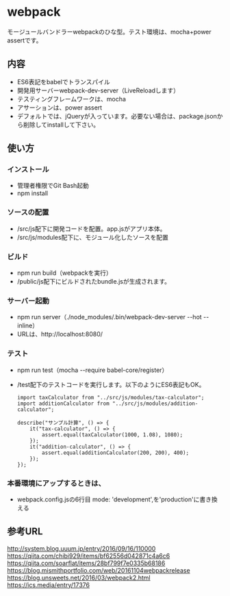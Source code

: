 # webpack
モージュールバンドラーwebpackのひな型。テスト環境は、mocha+power assertです。

## 内容
* ES6表記をbabelでトランスパイル
* 開発用サーバーwebpack-dev-server（LiveReloadします）
* テスティングフレームワークは、mocha
* アサーションは、power assert
* デフォルトでは、jQueryが入っています。必要ない場合は、package.jsonから削除してinstallして下さい。

## 使い方
### インストール
* 管理者権限でGit Bash起動
* npm install

### ソースの配置
* /src/js配下に開発コードを配置。app.jsがアプリ本体。
* /src/js/modules配下に、モジュール化したソースを配置

### ビルド
* npm run build（webpackを実行）
* /public/js配下にビルドされたbundle.jsが生成されます。

### サーバー起動
* npm run server（./node_modules/.bin/webpack-dev-server --hot --inline）
* URLは、http://localhost:8080/

### テスト
* npm run test（mocha --require babel-core/register）
* /test配下のテストコードを実行します。以下のようにES6表記もOK。

    ```import assert from "assert";
    import taxCalculator from "../src/js/modules/tax-calculator";
    import additionCalculator from "../src/js/modules/addition-calculator";

    describe("サンプル計算", () => {
        it("tax-calculator", () => {
            assert.equal(taxCalculator(1000, 1.08), 1080);
        });
        it("addition-calculator", () => {
            assert.equal(additionCalculator(200, 200), 400);
        });
    });

### 本番環境にアップするときは、
* webpack.config.jsの6行目 mode: 'development',を'production'に書き換える

## 参考URL
http://system.blog.uuum.jp/entry/2016/09/16/110000
https://qiita.com/chibi929/items/bf62556d042871c4a6c6
https://qiita.com/soarflat/items/28bf799f7e0335b68186
https://blog.mismithportfolio.com/web/20161104webpackrelease
https://blog.unsweets.net/2016/03/webpack2.html
https://ics.media/entry/17376

